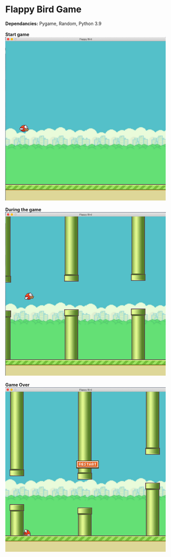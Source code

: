 # Flappy Bird Game
<b>Dependancies:</b> Pygame, Random, Python 3.9
<br>
<br>
<b>Start game</b>
<img src='img/start.png'>
<br>
<br>
<b>During the game</b>
<img src='img/game.png'>
<br>
<br>
<b>Game Over</b>
<img src='img/end.png'>
<br>
<br>
